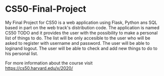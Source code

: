 # CS50-Final-Project 

My Final Project for CS50 is a web application using Flask, Python ans SQL based in part
on the web track's distribution code.
The application is named CS50 TODO and it provides the user with the possibility to make
a personal list of things to do.
The list will be only accesible to the user who will be asked to register with  username
and password.
The user will be able to loginand logout.
The user will be able to check and add new things to do to his personal list.

For more information about the course visit https://cs50.harvard.edu/x/2020/
